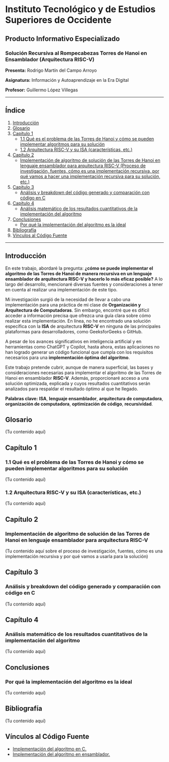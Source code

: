 
# Instituto Tecnológico y de Estudios Superiores de Occidente

## Producto Informativo Especializado

### Solución Recursiva al Rompecabezas Torres de Hanoi en Ensamblador (Arquitectura RISC-V)

**Presenta:** Rodrigo Martín del Campo Arroyo

**Asignatura:** Información y Autoaprendizaje en la Era Digital

**Profesor:** Guillermo López Villegas


---



## Índice

1. [Introducción](#introduccion)
2. [Glosario](#glosario)
3. [Capítulo 1](#capitulo-1)
   - [1.1 Qué es el problema de las Torres de Hanoi y cómo se pueden implementar algoritmos para su solución](#que-es-el-problema-de-las-torres-de-hanoi-y-como-se-pueden-implementar-algoritmos-para-su-solucion)
   - [1.2 Arquitectura RISC-V y su ISA (características, etc.)](#arquitectura-risc-v-y-su-isa-caracteristicas-etc)
4. [Capítulo 2](#capitulo-2)
   - [Implementación de algoritmo de solución de las Torres de Hanoi en lenguaje ensamblador para arquitectura RISC-V (Proceso de investigación, fuentes, cómo es una implementación recursiva, por qué vamos a hacer una implementación recursiva para su solución, etc.)](#implementacion-de-algoritmo-de-solucion-de-las-torres-de-hanoi-en-lenguaje-ensamblador-para-arquitectura-risc-v)
5. [Capítulo 3](#capitulo-3)
   - [Análisis y breakdown del código generado y comparación con código en C](#analisis-y-breakdown-del-codigo-generado-y-comparacion-con-codigo-en-c)
6. [Capítulo 4](#capitulo-4)
   - [Análisis matemático de los resultados cuantitativos de la implementación del algoritmo](#analisis-matematico-de-los-resultados-cuantitativos-de-la-implementacion-del-algoritmo)
7. [Conclusiones](#conclusiones)
   - [Por qué la implementación del algoritmo es la ideal](#por-que-la-implementacion-del-algoritmo-es-la-ideal)
8. [Bibliografía](#bibliografia)
9. [Vínculos al Código Fuente](#vinculos-al-codigo-fuente)

---

## Introducción
<a id="introduccion"></a>

En este trabajo, abordaré la pregunta: **¿cómo se puede implementar el algoritmo de las Torres de Hanoi de manera recursiva en un lenguaje ensamblador de arquitectura RISC-V y hacerlo lo más eficaz posible?** A lo largo del desarrollo, mencionaré diversas fuentes y consideraciones a tener en cuenta al realizar una implementación de este tipo.

Mi investigación surgió de la necesidad de llevar a cabo una implementación para una práctica de mi clase de **Organización y Arquitectura de Computadoras**. Sin embargo, encontré que es difícil acceder a información precisa que ofrezca una guía clara sobre cómo realizar esta implementación. En línea, no he encontrado una solución específica con la **ISA** de arquitectura **RISC-V** en ninguna de las principales plataformas para desarrolladores, como GeeksforGeeks o GitHub.

A pesar de los avances significativos en inteligencia artificial y en herramientas como ChatGPT y Copilot, hasta ahora, estas aplicaciones no han logrado generar un código funcional que cumpla con los requisitos necesarios para una **implementación óptima del algoritmo**.

Este trabajo pretende cubrir, aunque de manera superficial, las bases y consideraciones necesarias para implementar el algoritmo de las Torres de Hanoi en ensamblador **RISC-V**. Además, proporcionaré acceso a una solución optimizada, explicada y cuyos resultados cuantitativos serán analizados para respaldar el resultado óptimo al que he llegado.

**Palabras clave:** **ISA**, **lenguaje ensamblador**, **arquitectura de computadora**, **organización de computadora**, **optimización de código**, **recursividad**.


## Glosario
<a id="glosario"></a>
(Tu contenido aquí)

## Capítulo 1
<a id="capitulo-1"></a>

### 1.1 Qué es el problema de las Torres de Hanoi y cómo se pueden implementar algoritmos para su solución
<a id="que-es-el-problema-de-las-torres-de-hanoi-y-como-se-pueden-implementar-algoritmos-para-su-solucion"></a>
(Tu contenido aquí)

### 1.2 Arquitectura RISC-V y su ISA (características, etc.)
<a id="arquitectura-risc-v-y-su-isa-caracteristicas-etc"></a>
(Tu contenido aquí)

## Capítulo 2
<a id="capitulo-2"></a>

### Implementación de algoritmo de solución de las Torres de Hanoi en lenguaje ensamblador para arquitectura RISC-V
<a id="implementacion-de-algoritmo-de-solucion-de-las-torres-de-hanoi-en-lenguaje-ensamblador-para-arquitectura-risc-v"></a>
(Tu contenido aquí sobre el proceso de investigación, fuentes, cómo es una implementación recursiva y por qué vamos a usarla para la solución)

## Capítulo 3
<a id="capitulo-3"></a>

### Análisis y breakdown del código generado y comparación con código en C
<a id="analisis-y-breakdown-del-codigo-generado-y-comparacion-con-codigo-en-c"></a>
(Tu contenido aquí)

## Capítulo 4
<a id="capitulo-4"></a>

### Análisis matemático de los resultados cuantitativos de la implementación del algoritmo
<a id="analisis-matematico-de-los-resultados-cuantitativos-de-la-implementacion-del-algoritmo"></a>
(Tu contenido aquí)

## Conclusiones
<a id="conclusiones"></a>

### Por qué la implementación del algoritmo es la ideal
<a id="por-que-la-implementacion-del-algoritmo-es-la-ideal"></a>
(Tu contenido aquí)

## Bibliografía
<a id="bibliografia"></a>
(Tu contenido aquí)

## Vínculos al Código Fuente
<a id="vinculos-al-codigo-fuente"></a>

- [Implementación del algoritmo en C.](https://github.com/rodrigoMartinDelCampo/MdC_ProductoInformativoIndividual/blob/main/scripts/hanoiC.c) 
- [Implementación del algoritmo en ensamblador.](https://github.com/rodrigoMartinDelCampo/MdC_ProductoInformativoIndividual/blob/main/scripts/hanoiAssembly.asm)

